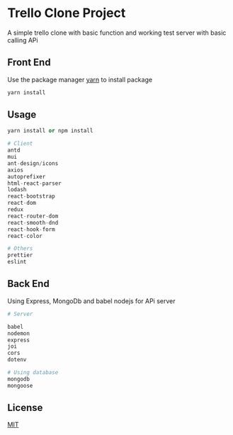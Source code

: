 # Trello Clone Project

A simple trello clone with basic function and working test server with basic calling APi

## Front End

Use the package manager [yarn](https://classic.yarnpkg.com/lang/en/docs/install/#windows-stable) to install package


```bash
yarn install
```

## Usage

```python
yarn install or npm install 

# Client
antd
mui
ant-design/icons
axios
autoprefixer
html-react-parser
lodash
react-bootstrap
react-dom
redux
react-router-dom
react-smooth-dnd
react-hook-form
react-color

# Others
prettier
eslint
```

## Back End

Using Express, MongoDb and babel nodejs for APi server

```python
# Server

babel
nodemon
express
joi
cors
dotenv

# Using database
mongodb
mongoose
```

## License
[MIT](https://choosealicense.com/licenses/mit/)